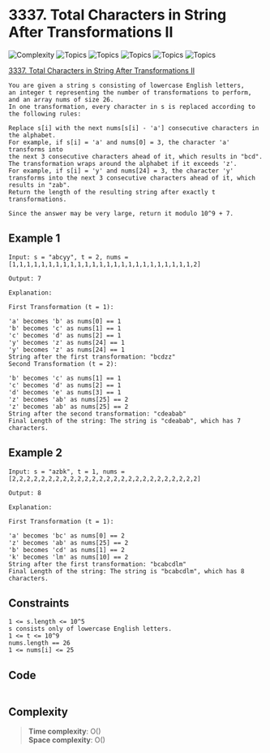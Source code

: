 # 3337. Total Characters in String After Transformations II

![Complexity](https://img.shields.io/badge/hard-red)
![Topics](https://img.shields.io/badge/hash_table-blue)
![Topics](https://img.shields.io/badge/math-blue)
![Topics](https://img.shields.io/badge/string-blue)
![Topics](https://img.shields.io/badge/dynamic_range-blue)
![Topics](https://img.shields.io/badge/counting-blue)

[3337. Total Characters in String After Transformations II](https://leetcode.com/problems/total-characters-in-string-after-transformations-ii/description/?envType=daily-question&envId=2025-05-14)

```
You are given a string s consisting of lowercase English letters, 
an integer t representing the number of transformations to perform, 
and an array nums of size 26. 
In one transformation, every character in s is replaced according to the following rules:

Replace s[i] with the next nums[s[i] - 'a'] consecutive characters in the alphabet. 
For example, if s[i] = 'a' and nums[0] = 3, the character 'a' transforms into 
the next 3 consecutive characters ahead of it, which results in "bcd".
The transformation wraps around the alphabet if it exceeds 'z'. 
For example, if s[i] = 'y' and nums[24] = 3, the character 'y' transforms into the next 3 consecutive characters ahead of it, which results in "zab".
Return the length of the resulting string after exactly t transformations.

Since the answer may be very large, return it modulo 10^9 + 7.
```

## Example 1
```
Input: s = "abcyy", t = 2, nums = [1,1,1,1,1,1,1,1,1,1,1,1,1,1,1,1,1,1,1,1,1,1,1,1,1,2]

Output: 7

Explanation:

First Transformation (t = 1):

'a' becomes 'b' as nums[0] == 1
'b' becomes 'c' as nums[1] == 1
'c' becomes 'd' as nums[2] == 1
'y' becomes 'z' as nums[24] == 1
'y' becomes 'z' as nums[24] == 1
String after the first transformation: "bcdzz"
Second Transformation (t = 2):

'b' becomes 'c' as nums[1] == 1
'c' becomes 'd' as nums[2] == 1
'd' becomes 'e' as nums[3] == 1
'z' becomes 'ab' as nums[25] == 2
'z' becomes 'ab' as nums[25] == 2
String after the second transformation: "cdeabab"
Final Length of the string: The string is "cdeabab", which has 7 characters.
```

## Example 2
```
Input: s = "azbk", t = 1, nums = [2,2,2,2,2,2,2,2,2,2,2,2,2,2,2,2,2,2,2,2,2,2,2,2,2,2]

Output: 8

Explanation:

First Transformation (t = 1):

'a' becomes 'bc' as nums[0] == 2
'z' becomes 'ab' as nums[25] == 2
'b' becomes 'cd' as nums[1] == 2
'k' becomes 'lm' as nums[10] == 2
String after the first transformation: "bcabcdlm"
Final Length of the string: The string is "bcabcdlm", which has 8 characters.
```

## Constraints
```
1 <= s.length <= 10^5
s consists only of lowercase English letters.
1 <= t <= 10^9
nums.length == 26
1 <= nums[i] <= 25
```

## Code
```csharp

```

## Complexity
> **Time complexity**: O()  
> **Space complexity**: O()